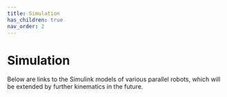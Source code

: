 ```yaml
---
title: Simulation
has_children: true
nav_order: 2
---
```


# Simulation
Below are links to the Simulink models of various parallel robots, which will be extended by further kinematics in the future.
